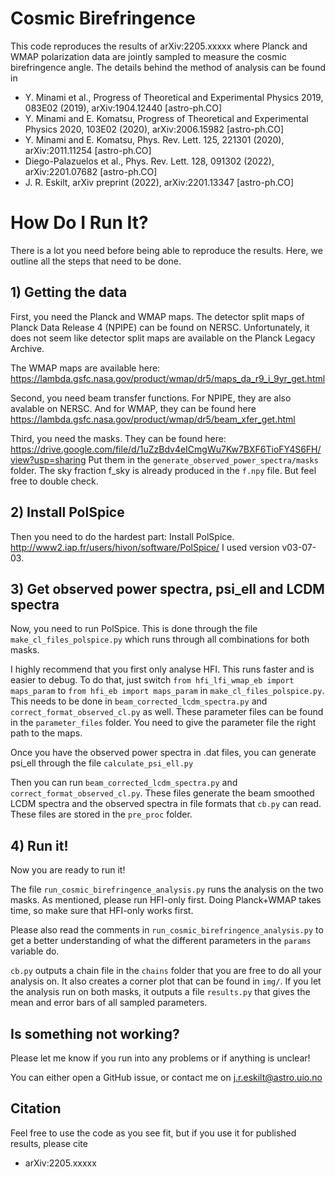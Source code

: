 # Cosmic Birefringence

This code reproduces the results of arXiv:2205.xxxxx where Planck and WMAP polarization data are jointly sampled
to measure the cosmic birefringence angle. The details behind the method of analysis can be found in 

* Y. Minami et al., Progress of Theoretical and Experimental Physics 2019, 083E02 (2019), arXiv:1904.12440 [astro-ph.CO]
* Y. Minami and E. Komatsu, Progress of Theoretical and Experimental Physics 2020, 103E02 (2020),
arXiv:2006.15982 [astro-ph.CO]
* Y. Minami and E. Komatsu, Phys. Rev. Lett. 125, 221301 (2020), arXiv:2011.11254 [astro-ph.CO]
* Diego-Palazuelos et al., Phys. Rev. Lett. 128, 091302 (2022), arXiv:2201.07682 [astro-ph.CO]
* J. R. Eskilt, arXiv preprint (2022), arXiv:2201.13347 [astro-ph.CO]

# How Do I Run It?

There is a lot you need before being able to reproduce the results. Here, we outline all the steps that need to be done.

## 1) Getting the data
First, you need the Planck and WMAP maps. The detector split maps of Planck Data Release 4 (NPIPE) can be found on NERSC.
Unfortunately, it does not seem like detector split maps are available on the Planck Legacy Archive.

The WMAP maps are available here: https://lambda.gsfc.nasa.gov/product/wmap/dr5/maps_da_r9_i_9yr_get.html

Second, you need beam transfer functions. For NPIPE, they are also avalable on NERSC.
And for WMAP, they can be found here https://lambda.gsfc.nasa.gov/product/wmap/dr5/beam_xfer_get.html

Third, you need the masks. They can be found here: https://drive.google.com/file/d/1uZzBdv4eICmgWu7Kw7BXF6TioFY4S6FH/view?usp=sharing
Put them in the `generate_observed_power_spectra/masks` folder. The sky fraction f_sky is already produced in the `f.npy` file. But feel free to double check.

## 2) Install PolSpice

Then you need to do the hardest part: Install PolSpice. http://www2.iap.fr/users/hivon/software/PolSpice/
I used version v03-07-03.

## 3) Get observed power spectra, psi_ell and LCDM spectra

Now, you need to run PolSpice. This is done through the file `make_cl_files_polspice.py` which runs
through all combinations for both masks.

I highly recommend that you first only analyse HFI. This runs faster and is easier to debug.
To do that, just switch `from hfi_lfi_wmap_eb import maps_param` to `from hfi_eb import maps_param` in `make_cl_files_polspice.py`.
This needs to be done in `beam_corrected_lcdm_spectra.py` and `correct_format_observed_cl.py` as well.
These parameter files can be found in the `parameter_files` folder. You need to give the parameter file
the right path to the maps.

Once you have the observed power spectra in .dat files, you can generate psi_ell through the file `calculate_psi_ell.py`

Then you can run `beam_corrected_lcdm_spectra.py` and `correct_format_observed_cl.py`. These files
generate the beam smoothed LCDM spectra and the observed spectra in file formats that `cb.py` can read.
These files are stored in the `pre_proc` folder.

## 4) Run it!

Now you are ready to run it!

The file `run_cosmic_birefringence_analysis.py` runs the analysis on the two masks.
As mentioned, please run HFI-only first. Doing Planck+WMAP takes time,
so make sure that HFI-only works first.

Please also read the comments in `run_cosmic_birefringence_analysis.py` to get a better
understanding of what the different parameters in the `params` variable do.

`cb.py` outputs a chain file in the `chains` folder that you are free to do all your analysis on.
It also creates a corner plot that can be found in `img/`. If you let the analysis run on both masks,
it outputs a file `results.py` that gives the mean and error bars of all sampled parameters.

## Is something not working?
Please let me know if you run into any problems or if anything is unclear!

You can either open a GitHub issue, or contact me on j.r.eskilt@astro.uio.no

## Citation

Feel free to use the code as you see fit, but if you use it for published results, please cite
* arXiv:2205.xxxxx